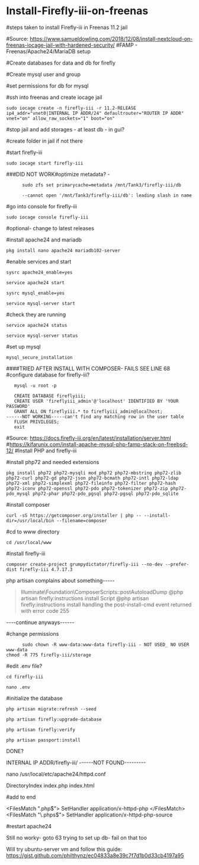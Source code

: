 # Install-Firefly-iii-on-freenas
#steps taken to install Firefly-iii in Freenas 11.2 jail

#Source: https://www.samueldowling.com/2018/12/08/install-nextcloud-on-freenas-iocage-jail-with-hardened-security/
#FAMP - Freenas/Apache24/MariaDB setup

#Create databases for data and db for firefly

#Create mysql user and group

#set permissions for db for mysql

#ssh into freenas and create iocage jail

    sudo iocage create -n firefly-iii -r 11.2-RELEASE ip4_addr="vnet0|INTERNAL IP ADDR/24" defaultrouter="ROUTER IP ADDR" vnet="on" allow_raw_sockets="1" boot="on"

#stop jail and add storages - at least db - in gui?

#create folder in jail if not there

#start firefly-iii

    sudo iocage start firefly-iii

###DID NOT WORK#optimize metadata? - 

          sudo zfs set primarycache=metadata /mnt/Tank3/firefly-iii/db

          --cannot open '/mnt/Tank3/firefly-iii/db': leading slash in name

#go into console for firefly-iii

    sudo iocage console firefly-iii

#optional- change to latest releases

#install apache24 and mariadb

    pkg install nano apache24 mariadb102-server
  
#enable services and start

    sysrc apache24_enable=yes

    service apache24 start

    sysrc mysql_enable=yes

    service mysql-server start

#check they are running
  
    service apache24 status
   
    service mysql-server status
  
#set up mysql

    mysql_secure_installation

####TRIED AFTER INSTALL WITH COMPOSER- FAILS SEE LINE 68 #configure database for firefly-iii?

       mysql -u root -p
  
       CREATE DATABASE fireflyiii;
       CREATE USER 'fireflyiii_admin'@'localhost' IDENTIFIED BY 'YOUR PASSWORD'
       GRANT ALL ON fireflyiii.* to fireflyiii_admin@localhost;
    ------NOT WORKING-----can't find any matching row in the user table
       FLUSH PRIVILEGES;
       exit

#Source: https://docs.firefly-iii.org/en/latest/installation/server.html
  #https://kifarunix.com/install-apache-mysql-php-famp-stack-on-freebsd-12/
#Install PHP and firefly-iii

#install php72 and needed extensions

    pkg install php72 php72-mysqli mod_php72 php72-mbstring php72-zlib php72-curl php72-gd php72-json php72-bcmath php72-intl php72-ldap php72-xml php72-simplexml php72-fileinfo php72-filter php72-hash php72-iconv php72-openssl php72-pdo php72-tokenizer php72-zip php72-pdo_mysql php72-phar php72-pdo_pgsql php72-pgsql php72-pdo_sqlite 

#install composer

    curl -sS https://getcomposer.org/installer | php -- --install-dir=/usr/local/bin --filename=composer
  
#cd to www directory

    cd /usr/local/www
  
#install firefly-iii

    composer create-project grumpydictator/firefly-iii --no-dev --prefer-dist firefly-iii 4.7.17.3
  
  php artisan complains about something-----
  
  > Illuminate\Foundation\ComposerScripts::postAutoloadDump
  > @php artisan firefly:instructions install
  Script @php artisan firefly:instructions install handling the post-install-cmd event returned with error code 255

----continue anyways------

#change permissions

          sudo chown -R www-data:www-data firefly-iii - NOT USED_ NO USER www-data
    chmod -R 775 firefly-iii/storage

#edit .env file?

    cd firefly-iii
  
    nano .env

#initialize the database

    php artisan migrate:refresh --seed

    php artisan firefly:upgrade-database

    php artisan firefly:verify

    php artisan passport:install

DONE?

INTERNAL IP ADDR/firefly-iii/
------NOT FOUND---------

  nano /usr/local/etc/apache24/httpd.conf

  <IfModule dir_module>
     DirectoryIndex index.php index.html
  </IfModule>
  
#add to end

  <FilesMatch "\.php$">
    SetHandler application/x-httpd-php
  </FilesMatch>
  <FilesMatch "\.phps$"> 
    SetHandler application/x-httpd-php-source
  </FilesMatch>
  
#restart apache24

Still no worky- goto 63 trying to set up db- fail on that too

Will try ubuntu-server vm and follow this guide:
https://gist.github.com/philthynz/ec04833a8e39c7f7d1b0d33cb4197a95


